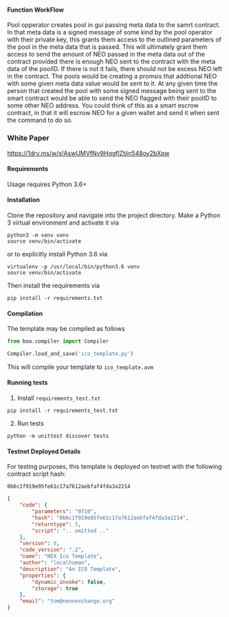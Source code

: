 #### Function WorkFlow

Pool opperator creates pool in gui passing meta data to the samrt contract. In that meta data is a signed message of some kind by the pool operator with their private key, this grants them access to the outlined parameters of the pool in the meta data that is passed. This will ultimately grant them access to send the amount of NEO passed in the meta data out of the contract provided there is enough NEO sent to the contract with the meta data of the poolID. If there is not it fails, there should not be excess NEO left in the contract. The pools would be creating a promsis that addtional NEO with some given meta data value would be sent to it. At any given time the person that created the pool with some signed message being sent to the smart contract would be able to send the NEO flagged with their poolID to some other NEO address. You could think of this as a smart escrow contract, in that it will escrow NEO for a given wallet and send it when sent the command to do so.

### White Paper 
https://1drv.ms/w/s!AswUMVfNv9HqgflZtjin548oy2bXqw

#### Requirements

Usage requires Python 3.6+


#### Installation

Clone the repository and navigate into the project directory. 
Make a Python 3 virtual environment and activate it via

```shell
python3 -m venv venv
source venv/bin/activate
```

or to explicitly install Python 3.6 via

    virtualenv -p /usr/local/bin/python3.6 venv
    source venv/bin/activate

Then install the requirements via

```shell
pip install -r requirements.txt
```

#### Compilation

The template may be compiled as follows

```python
from boa.compiler import Compiler

Compiler.load_and_save('ico_template.py')
```


This will compile your template to `ico_template.avm`



#### Running tests

1. Install `requirements_test.txt`

``` 
pip install -r requirements_test.txt

```

2. Run tests

``` 
python -m unittest discover tests
```

#### Testnet Deployed Details

For testing purposes, this template is deployed on testnet with the following contract script hash:

`0b6c1f919e95fe61c17a7612aebfaf4fda3a2214`

```json
{
    "code": {
        "parameters": "0710",
        "hash": "0b6c1f919e95fe61c17a7612aebfaf4fda3a2214",
        "returntype": 5,
        "script": ".. omitted .."
    },
    "version": 0,
    "code_version": ".2",
    "name": "NEX Ico Template",
    "author": "localhuman",
    "description": "An ICO Template",
    "properties": {
        "dynamic_invoke": false,
        "storage": true
    },
    "email": "tom@neonexchange.org"
}
```

